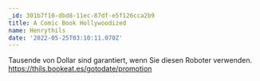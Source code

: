 ```yaml
---
_id: 301b7f10-dbd8-11ec-87df-e5f126cca2b9
title: A Comic Book Hollywoodized
name: Henrythils
date: '2022-05-25T03:10:11.070Z'
---
```

Tausende von Dollar sind garantiert, wenn Sie diesen Roboter verwenden. https://thils.bookeat.es/gotodate/promotion
